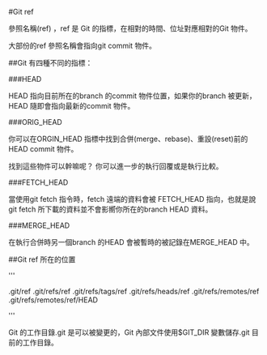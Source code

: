 #Git ref

參照名稱(ref) ，ref 是 Git 的指標，在相對的時間、位址對應相對的Git 物件。

大部份的ref 參照名稱會指向git commit 物件。

##Git 有四種不同的指標：

###HEAD

HEAD 指向目前所在的branch 的commit 物件位置，如果你的branch 被更新，HEAD 隨即會指向最新的commit 物件。

###ORIG_HEAD

你可以在ORGIN_HEAD 指標中找到合併(merge、rebase)、重設(reset)前的HEAD commit 物件。

找到這些物件可以幹嘛呢？  你可以進一步的執行回覆或是執行比較。

###FETCH_HEAD

當使用git fetch 指令時，fetch 遠端的資料會被 FETCH_HEAD 指向，也就是說git fetch 所下載的資料並不會影嚮你所在的branch HEAD 資料。

###MERGE_HEAD

在執行合併時另一個branch 的HEAD 會被暫時的被記錄在MERGE_HEAD 中。


##Git ref 所在的位置

'''

.git/ref
.git/refs/ref
.git/refs/tags/ref
.git/refs/heads/ref
.git/refs/remotes/ref
.git/refs/remotes/ref/HEAD

'''

Git 的工作目錄.git 是可以被變更的，Git 內部文件使用$GIT_DIR 變數儲存.git 目前的工作目錄。
